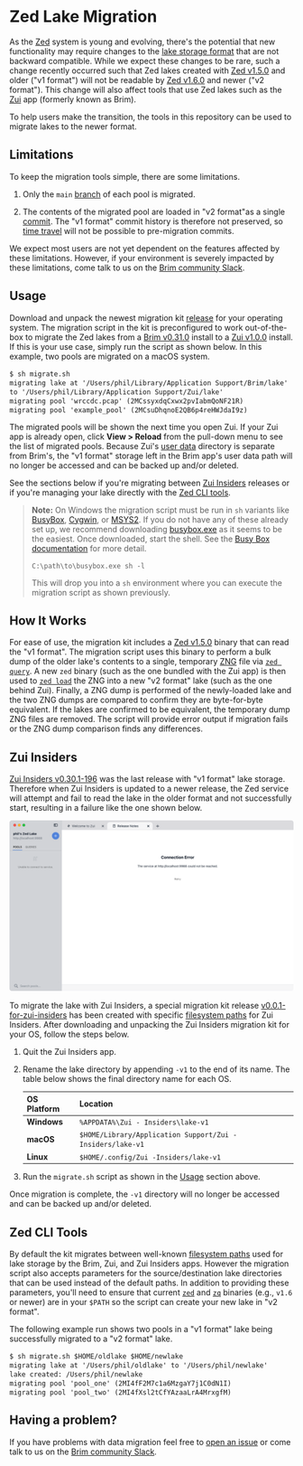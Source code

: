# Zed Lake Migration

As the [Zed](https://zed.brimdata.io/) system is young and evolving, there's
the potential that new functionality may require changes to the
[lake storage format](https://zed.brimdata.io/docs/next/lake/format) that are
not backward compatible. While we expect these changes to be rare, such a
change recently occurred such that Zed lakes created with
[Zed v1.5.0](https://github.com/brimdata/zed/releases/tag/v1.5.0) and older
("v1 format") will not be readable by [Zed v1.6.0](https://github.com/brimdata/zed/releases/tag/v1.6.0)
and newer ("v2 format"). This change will also affect tools that use Zed lakes
such as the [Zui](https://zui.brimdata.io/) app (formerly known as Brim).

To help users make the transition, the tools in this repository can be used to
migrate lakes to the newer format.

## Limitations

To keep the migration tools simple, there are some limitations.

1. Only the `main` [branch](https://zed.brimdata.io/docs/commands/zed#22-branch)
of each pool is migrated.

2. The contents of the migrated pool are loaded in "v2 format"as a single
[commit](https://zed.brimdata.io/docs/commands/zed#141-commit-objects). The
"v1 format" commit history is therefore not preserved, so
[time travel](https://zed.brimdata.io/docs/commands/zed#15-time-travel)
will not be possible to pre-migration commits.

We expect most users are not yet dependent on the features affected by these
limitations. However, if your environment is severely impacted by these
limitations, come talk to us on the
[Brim community Slack](https://www.brimdata.io/join-slack/).

## Usage

Download and unpack the newest migration kit
[release](https://github.com/brimdata/zed-lake-migration/releases)
for your operating system. The migration script in the kit is preconfigured
to work out-of-the-box to migrate the Zed lakes from a
[Brim v0.31.0](https://github.com/brimdata/brim/releases/tag/v0.31.0)
install to a [Zui v1.0.0](https://github.com/brimdata/zui/releases/tag/v1.0.0)
install. If this is your use case, simply run the script as shown below. In
this example, two pools are migrated on a macOS system.

```
$ sh migrate.sh 
migrating lake at '/Users/phil/Library/Application Support/Brim/lake' to '/Users/phil/Library/Application Support/Zui/lake'
migrating pool 'wrccdc.pcap' (2MCssyxdqCxwx2pvIabmQoNF21R)
migrating pool 'example_pool' (2MCsuDhqnoE2QB6p4reHWJdaI9z)
```

The migrated pools will be shown the next time you open Zui. If your Zui app is
already open, click **View > Reload** from the pull-down menu to see the
list of migrated pools. Because Zui's [user data](https://zui.brimdata.io/docs/support/Filesystem-Paths#user-data)
directory is separate from Brim's, the "v1 format"  storage left in the Brim
app's user data path will no longer be accessed and can be backed up and/or
deleted.

See the sections below if you're migrating between [Zui Insiders](#zui-insiders)
releases or if you're managing your lake directly with the
[Zed CLI tools](#zed-cli-tools).

> **Note:** On Windows the migration script must be run in `sh` variants like
> [BusyBox](https://busybox.net/), [Cygwin](https://www.cygwin.com/), or
> [MSYS2](https://www.msys2.org/). If you do not have any of these already set
> up, we recommend downloading
> [busybox.exe](https://frippery.org/files/busybox/busybox.exe)
> as it seems to be the easiest. Once downloaded, start the shell. See the
> [Busy Box documentation](https://frippery.org/busybox/) for more detail.
>
> ```
> C:\path\to\busybox.exe sh -l
> ```
> 
> This will drop you into a `sh` environment where you can execute the
> migration script as shown previously.

## How It Works

For ease of use, the migration kit includes a
[Zed v1.5.0](https://github.com/brimdata/zed/releases/tag/v1.5.0) binary
that can read the "v1 format". The migration script uses this binary to perform
a bulk dump of the older lake's contents to a single, temporary
[ZNG](https://zed.brimdata.io/docs/formats/zng) file via
[`zed query`](https://zed.brimdata.io/docs/commands/zed#211-query).
A new `zed` binary (such as the one bundled with the Zui app) is then used to
[`zed load`](https://zed.brimdata.io/docs/commands/zed#28-load) the ZNG into
a new "v2 format" lake (such as the one behind Zui). Finally, a ZNG dump is
performed of the newly-loaded lake and the two ZNG dumps are compared to
confirm they are byte-for-byte equivalent. If the lakes are confirmed to be
equivalent, the temporary dump ZNG files are removed. The script will provide
error output if migration fails or the ZNG dump comparison finds any
differences.

## Zui Insiders

[Zui Insiders v0.30.1-196](https://github.com/brimdata/zui-insiders/releases/tag/v0.30.1-196)
was the last release with "v1 format" lake storage. Therefore when
Zui Insiders is updated to a newer release, the Zed service will attempt and
fail to read the lake in the older format and not successfully start, resulting
in a failure like the one shown below.

![Zed service failure](zed-serve-failure.png)

To migrate the lake with Zui Insiders, a special migration kit release
[v0.0.1-for-zui-insiders](https://github.com/brimdata/zed-lake-migration/releases/tag/v0.0.1-for-zui-insiders)
has been created with specific [filesystem paths](https://zui.brimdata.io/docs/support/Filesystem-Paths)
for Zui Insiders. After downloading and unpacking the Zui Insiders migration
kit for your OS, follow the steps below.

1. Quit the Zui Insiders app.

2. Rename the lake directory by appending `-v1` to the end of its name. The
table below shows the final directory name for each OS.

   |**OS Platform**|**Location**                                                |
   |---------------|------------------------------------------------------------|
   | **Windows**   | `%APPDATA%\Zui - Insiders\lake-v1`                         |
   | **macOS**     | `$HOME/Library/Application Support/Zui - Insiders/lake-v1` |
   | **Linux**     | `$HOME/.config/Zui -Insiders/lake-v1`                      |

3. Run the `migrate.sh` script as shown in the [Usage](#usage) section above.

Once migration is complete, the `-v1` directory will no longer be accessed and
can be backed up and/or deleted.

## Zed CLI Tools

By default the kit migrates between well-known
[filesystem paths](https://zui.brimdata.io/docs/support/Filesystem-Paths)
used for lake storage by the Brim, Zui, and Zui Insiders apps. However the
migration script also accepts parameters for the source/destination lake
directories that can be used instead of the default paths. In addition
to providing these parameters, you'll need to ensure that current [`zed`](https://zed.brimdata.io/docs/commands/zed) and
[`zq`](https://zed.brimdata.io/docs/commands/zq) binaries (e.g., `v1.6` or newer)
are in your `$PATH` so the script can create your new lake in "v2 format".

The following example run shows two pools in a "v1 format" lake being
successfully migrated to a "v2 format" lake.

```
$ sh migrate.sh $HOME/oldlake $HOME/newlake
migrating lake at '/Users/phil/oldlake' to '/Users/phil/newlake'
lake created: /Users/phil/newlake
migrating pool 'pool_one' (2MI4fF2M7c1a6MzgaY7j1C0dN1I)
migrating pool 'pool_two' (2MI4fXsl2tCfYAzaaLrA4MrxgfM)
```

## Having a problem?

If you have problems with data migration feel free to
[open an issue](https://github.com/brimdata/zed-lake-migration/issues/new) or
come talk to us on the
[Brim community Slack](https://www.brimdata.io/join-slack/).
